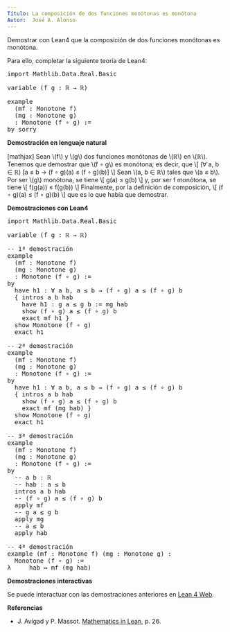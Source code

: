 ```yaml
---
Título: La composición de dos funciones monótonas es monótona
Autor:  José A. Alonso
---
```


Demostrar con Lean4 que la composición de dos funciones monótonas es monótona.

Para ello, completar la siguiente teoría de Lean4:

<pre lang="lean">
import Mathlib.Data.Real.Basic

variable (f g : ℝ → ℝ)

example
  (mf : Monotone f)
  (mg : Monotone g)
  : Monotone (f ∘ g) :=
by sorry
</pre>
<!--more-->

<b>Demostración en lenguaje natural</b>

[mathjax]
Sean \\(f\\) y \\(g\\) dos funciones monótonas de \\(ℝ\\) en \\(ℝ\\). Tenemos que demostrar que \\(f ∘ g\\) es monótona; es decir, que
\\[ (∀ a, b ∈ ℝ) [a ≤ b → (f ∘ g)(a) ≤ (f ∘ g)(b)] \\]
Sean \\(a, b ∈ ℝ\\) tales que \\(a ≤ b\\). Por ser \\(g\\) monótona, se tiene
\\[ g(a) ≤ g(b) \\]
y, por ser f monótona, se tiene
\\[ f(g(a)) ≤ f(g(b)) \\]
Finalmente, por la definición de composición,
\\[ (f ∘ g)(a) ≤ (f ∘ g)(b) \\]
que es lo que había que demostrar.

<b>Demostraciones con Lean4</b>

<pre lang="lean">
import Mathlib.Data.Real.Basic

variable (f g : ℝ → ℝ)

-- 1ª demostración
example
  (mf : Monotone f)
  (mg : Monotone g)
  : Monotone (f ∘ g) :=
by
  have h1 : ∀ a b, a ≤ b → (f ∘ g) a ≤ (f ∘ g) b
  { intros a b hab
    have h1 : g a ≤ g b := mg hab
    show (f ∘ g) a ≤ (f ∘ g) b
    exact mf h1 }
  show Monotone (f ∘ g)
  exact h1

-- 2ª demostración
example
  (mf : Monotone f)
  (mg : Monotone g)
  : Monotone (f ∘ g) :=
by
  have h1 : ∀ a b, a ≤ b → (f ∘ g) a ≤ (f ∘ g) b
  { intros a b hab
    show (f ∘ g) a ≤ (f ∘ g) b
    exact mf (mg hab) }
  show Monotone (f ∘ g)
  exact h1

-- 3ª demostración
example
  (mf : Monotone f)
  (mg : Monotone g)
  : Monotone (f ∘ g) :=
by
  -- a b : ℝ
  -- hab : a ≤ b
  intros a b hab
  -- (f ∘ g) a ≤ (f ∘ g) b
  apply mf
  -- g a ≤ g b
  apply mg
  -- a ≤ b
  apply hab

-- 4ª demostración
example (mf : Monotone f) (mg : Monotone g) :
  Monotone (f ∘ g) :=
λ _ _ hab ↦ mf (mg hab)
</pre>

<b>Demostraciones interactivas</b>

Se puede interactuar con las demostraciones anteriores en <a href="https://live.lean-lang.org/#url=https://raw.githubusercontent.com/jaalonso/Calculemus2/main/src/Composicion_de_funciones_monotonas.lean" rel="noopener noreferrer" target="_blank">Lean 4 Web</a>.

<b>Referencias</b>

<ul>
<li> J. Avigad y P. Massot. <a href="https://bit.ly/3U4UjBk">Mathematics in Lean</a>, p. 26.</li>
</ul>
